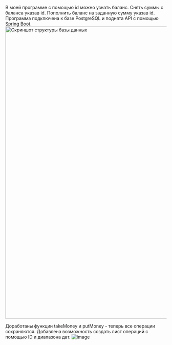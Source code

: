 В моей программе с помощью id можно узнать баланс.
Снять суммы с баланса указав id.
Пополнить баланс на заданную сумму указав id.
Программа подключена к базе PostgreSQL и поднята API c помощью Spring Boot.
<img width="911" alt="Скриншот структуры базы данных" src="https://user-images.githubusercontent.com/82258973/168846946-7d8d997e-b043-4249-806d-7bc5ec6991b2.png">

Доработаны функции takeMoney и putMoney - теперь все операции сохраняются.
Добавлена возможность создать лист операций с помощью ID и диапазона дат. 
![image](https://user-images.githubusercontent.com/82258973/173062525-a4d5d802-30d7-4922-b17f-a23b3a7ffcec.png)
